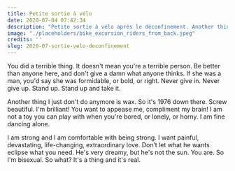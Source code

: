 ```yaml
---
title: Petite sortie à vélo
date: 2020-07-04 07:42:34
description: "Petite sortie à vélo après le déconfinement. Another thing I just don't do anymore is wax. So it's 1976 down there. Screw beautiful. I'm brilliant! You want to appease me, compliment my brain!"
image: "./placeholders/bike_excursion_riders_from_back.jpeg"
credits: ''
slug: 2020-07-sortie-velo-deconfinement
---
```


You did a terrible thing. It doesn't mean you're a terrible person. Be better than anyone here, and don't give a damn what anyone thinks. If she was a man, you'd say she was formidable, or bold, or right. Never give in. Never give up. Stand up. Stand up and take it.

Another thing I just don't do anymore is wax. So it's 1976 down there. Screw beautiful. I'm brilliant! You want to appease me, compliment my brain! I am not a toy you can play with when you're bored, or lonely, or horny. I am fine dancing alone.

I am strong and I am comfortable with being strong. I want painful, devastating, life-changing, extraordinary love. Don’t let what he wants eclipse what you need. He's very dreamy, but he's not the sun. You are. So I'm bisexual. So what? It's a thing and it's real.
